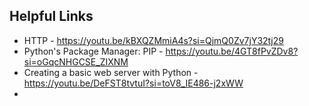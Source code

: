 ## Helpful Links
- HTTP - https://youtu.be/kBXQZMmiA4s?si=QjmQ0Zv7jY32tj29
- Python's Package Manager: PIP - https://youtu.be/4GT8fPvZDv8?si=oGqcNHGCSE_ZIXNM
- Creating a basic web server with Python - https://youtu.be/DeFST8tvtuI?si=toV8_IE486-j2xWW
- 